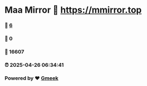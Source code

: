 # Maa Mirror :link: https://mmirror.top 
### :page_facing_up: [6](https://mmirror.top/tag.html) 
### :speech_balloon: 0 
### :hibiscus: 16607 
### :alarm_clock: 2025-04-26 06:34:41 
### Powered by :heart: [Gmeek](https://github.com/Meekdai/Gmeek)
